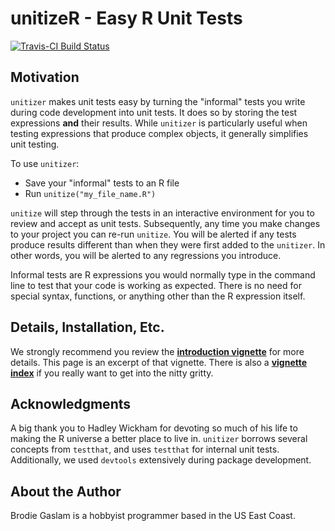 # unitizeR - Easy R Unit Tests

[![Travis-CI Build Status](https://travis-ci.org/brodieG/unitizer.png)](https://travis-ci.org/brodieG/unitizer)

## Motivation

`unitizer` makes unit tests easy by turning the "informal" tests you write during code development into unit tests.  It does so by storing the test expressions **and** their results.  While `unitizer` is particularly useful when testing expressions that produce complex objects, it generally simplifies unit testing.

To use `unitizer`:

* Save your "informal" tests to an R file
* Run `unitize("my_file_name.R")`

`unitize` will step through the tests in an interactive environment for you to review and accept as unit tests.  Subsequently, any time you make changes to your project you can re-run `unitize`.  You will be alerted if any tests produce results different than when they were first added to the `unitizer`.  In other words, you will be alerted to any regressions you introduce.

Informal tests are R expressions you would normally type in the command line to test that your code is working as expected.  There is no need for special syntax, functions, or anything other than the R expression itself.

## Details, Installation, Etc.

We strongly recommend you review the **[introduction vignette](http://htmlpreview.github.io/?https://raw.githubusercontent.com/brodieG/unitizer/master/inst/doc/vgn01introduction.html)** for more details.  This page is an excerpt of that vignette.  There is also a **[vignette index](http://htmlpreview.github.io/?https://raw.githubusercontent.com/brodieG/unitizer/master/inst/doc/unitizer.html)** if you really want to get into the nitty gritty.

## Acknowledgments

A big thank you to Hadley Wickham for devoting so much of his life to making the R universe a better place to live in.  `unitizer` borrows several concepts from `testthat`, and uses `testthat` for internal unit tests.  Additionally, we used `devtools` extensively during package development.

## About the Author

Brodie Gaslam is a hobbyist programmer based in the US East Coast.
